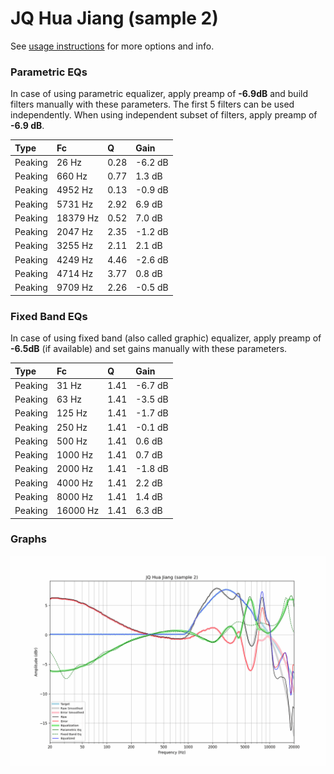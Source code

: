 # JQ Hua Jiang (sample 2)
See [usage instructions](https://github.com/jaakkopasanen/AutoEq#usage) for more options and info.

### Parametric EQs
In case of using parametric equalizer, apply preamp of **-6.9dB** and build filters manually
with these parameters. The first 5 filters can be used independently.
When using independent subset of filters, apply preamp of **-6.9 dB**.

| Type    | Fc       |    Q | Gain    |
|:--------|:---------|:-----|:--------|
| Peaking | 26 Hz    | 0.28 | -6.2 dB |
| Peaking | 660 Hz   | 0.77 | 1.3 dB  |
| Peaking | 4952 Hz  | 0.13 | -0.9 dB |
| Peaking | 5731 Hz  | 2.92 | 6.9 dB  |
| Peaking | 18379 Hz | 0.52 | 7.0 dB  |
| Peaking | 2047 Hz  | 2.35 | -1.2 dB |
| Peaking | 3255 Hz  | 2.11 | 2.1 dB  |
| Peaking | 4249 Hz  | 4.46 | -2.6 dB |
| Peaking | 4714 Hz  | 3.77 | 0.8 dB  |
| Peaking | 9709 Hz  | 2.26 | -0.5 dB |

### Fixed Band EQs
In case of using fixed band (also called graphic) equalizer, apply preamp of **-6.5dB**
(if available) and set gains manually with these parameters.

| Type    | Fc       |    Q | Gain    |
|:--------|:---------|:-----|:--------|
| Peaking | 31 Hz    | 1.41 | -6.7 dB |
| Peaking | 63 Hz    | 1.41 | -3.5 dB |
| Peaking | 125 Hz   | 1.41 | -1.7 dB |
| Peaking | 250 Hz   | 1.41 | -0.1 dB |
| Peaking | 500 Hz   | 1.41 | 0.6 dB  |
| Peaking | 1000 Hz  | 1.41 | 0.7 dB  |
| Peaking | 2000 Hz  | 1.41 | -1.8 dB |
| Peaking | 4000 Hz  | 1.41 | 2.2 dB  |
| Peaking | 8000 Hz  | 1.41 | 1.4 dB  |
| Peaking | 16000 Hz | 1.41 | 6.3 dB  |

### Graphs
![](./JQ%20Hua%20Jiang%20(sample%202).png)